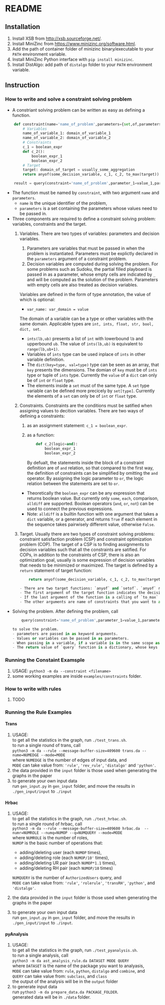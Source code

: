 # README

## Installation
1. Install XSB from http://xsb.sourceforge.net/.
2. Install MiniZinc from https://www.minizinc.org/software.html.
3. Add the path of container folder of minizinc binary/executable to your `PATH` environment variable.
4. Install MiniZinc Python interface with `pip install minizinc`.
5. Install DistAlgo: add path of `distalgo` folder to your `PATH` environment variable.

## Instruction

### How to write and solve a constraint solving problem
- A constriant solving problem can be written as easy as defining a function. 
```python
	def constraint(name='name_of_problem',parameters={set,of,parameters}):
		# Variables
		name_of_variable_1: domain_of_variable_1
		name_of_variable_2: domain_of_variable_2
		# Constraints
		c_1 = boolean_expr
		def c_2():
			boolean_expr_1
			boolean_expr_2
		# Target
		target: domain_of_target = usually_some_aggregation
		return anyof(some_decision_variable, c_1, c_2, to_max(target))

	result = query(constraint='name_of_problem',parameter_1=value_1,parameter_2=value_2,...)
```
- The function must be named by `constraint`, with two argument `name` and `parameters`. 
	- `name` is the unique identifier of the problem, 
	- `parameters` is a set containing the parameters whose values need to be passed in.
- Three components are required to define a constraint solving problem: variables, constraints and the target.
	1. Variables. There are two types of variables: parameters and decision variables.
		1. Parameters are variables that must be passed in when the problem is instantiated. Parameters must be explictly declared in the `parameters` argument of a constraint problem.
		2. Decision variables are computed during solving the problem. For some problems such as Sudoku, the partial filled playboard is passed in as a parameter, whose empty cells are indicated by `_` and will be computed as the solution of the problem. Parameters with empty cells are also treated as decision variables.

		Variables are defined in the form of type annotation, the value of which is optional:

		- `var_name: var_domain = value`

	 	The domain of a variable can be a type or other variables with the same domain. Applicable types are `int, ints, float, str, bool, dict, set`.
		- `ints(lb,ub)` presents a list of `int` with lowerbound `lb` and upperbound `ub`. The value of `ints(lb,ub)` is equivalent to `range(lb,ub+1)`.
		- Variables of `ints` type can be used inplace of `ints` in other variable definition.
		- The `dict(key=type, val=type)` type can be seen as an array, that `key` presents the dimensions. The domian of `key` must be of `ints` type or tuple of `ints` type. Currently the `value` of a `dict` can only be of `int` or `float` type.
		- The elements inside a `set` must of the same type. A `set` type variable can be defined more precicely by `set[type]`. Currently the elements of a `set` can only be of `int` or `float` type.
	2. Constraints. Constraints are the conditions must be satified when assigning values to decition variables. There are two ways of defining a constraints:
		1. as an assignment statement: `c_1 = boolean_expr`. 
		2. as a function: 
			```python
				def c_2(logic=and):
					boolean_expr_1
					boolean_expr_2
			```

			By defualt, the statements inside the block of a constraint definition are of `and` relation, so that compared to the first way, the definition of constraints can be simplified by omitting the `and` operator. By assigning the logic parameter to `or`, the logic relation between the statements are set to `or`.
		- Theoretically the `boolean_expr` can be any expression that returns boolean value. But currently only `some`, `each`, comparison, `alldiff` are supported. Boolean operators (`and`, `or`, `not`) can be used to connect the previous expressions.
		- Note: `alldiff` is a builtin function with one argument that takes a `dict` variable, or a generator, and returns `True` if each element in the sequence takes pairwisely different value, otherwise `False`.
	3. Target. Usually there are two types of constraint solving problems: constraint satisfaction problem (CSP) and constraint optimization problem (COP). The target of a CSP is to finding assignments to decision variables such that all the constraints are satified. For COPs, in addition to the constraints of CSP, there is also an optimization goal, usually is some expression of decision variables that needs to be minimized or maximized. The target is defined by a `return` statement of target function: 
		```python
			return anyof(some_decision_variable, c_1, c_2, to_max(target))```

		- There are two target functions: `anyof` and `setof`. `anyof` returns one of the assignments to decision variables and `setof` returns all the valid assignments. Currently only `anyof` is implemented.
		- The first argument of the target function indicates the decision variable or tuple of decision variables you want to get from solving the problem.
		- If the last argument of the function is a calling of `to_max` or `to_min`, it is the optimization target for a COP, solving maximize or minimize respectively. If the last argument is not a calling of `to_max` or `to_min`, then the problem is treated as a CSP.
		- The other arguments are name of constraints that you want to apply to the problem.
- Solving the problem. After defining the problem, call 
	```python
		query(constraint='name_of_problem',parameter_1=value_1,parameter_2=value_2,...)``` 

	to solve the problem.
	- parameters are passed in as keyword arguments.
	- Values or variables can be passed in as parameters. 
	- When passing in a variable, if a variable is in the same scope as calling `query` or is a global variable,  and of the same name as the target parameter in the defined problem, the passing in of that parameter can be omitted.
	- The return value of `query` function is a dictionary, whose keys are names of decision variables appearing in the first element of the target function of the problem. If the problem is COP, an additional `objective` item will also be returned. Besides, the statistics of solving the problem are also returned under key `statistics`. The detailed explaination of all the items in statistics can be found [here](https://minizinc-python.readthedocs.io/en/latest/_modules/minizinc/result.html).

### Running the Constaint Examsple
1. USAGE: `python3 -m da --constraint <filename>`
2. some working examples are inside `examples/constraints` folder.

### How to write with rules
1. TODO

### Running the Rule Examples
#### Trans
1. USAGE:  
	to get all the statistics in the graph, run `./test_trans.sh`.  
	to run a single round of trans, call  
	`python3 -m da --rule --message-buffer-size=409600 trans.da --nume=NUMEDGE --mode=MODE`  
	where `NUMEDGE` is the number of edges of input data, and  
	`MODE` can take value from: `'rule'`, `'rev_rule'`, `'distalgo'` and `'python'`.
2. the data provided in the `input` folder is those used when generating the graphs in the paper
3. to generate your own input data  
	run `gen_input.py` in `gen_input` folder, and move the results in `./gen_input/input` to `./input`

#### Hrbac
1. USAGE:  
	to get all the statistics in the graph, run `./test_hrbac.sh`.  
	to run a single round of hrbac, call  
	`python3 -m da --rule --message-buffer-size=409600 hrbac.da  --numr=NUMROLE --numq=NUMOP --q=NUMQUERY --mode=MODE`  
	where `NUMROLE` is the number of roles,  
	`NUMOP` is the basic number of operations that: 
	* adding/deleting user (each `NUMOP` times), 
	* adding/deleting role (each `NUMOP/10'` times), 
	* adding/deleting UR pair (each `NUMOP*1.1` times), 
	* adding/deleting RH pair (each `NUMOP/10` times)

	`NUMQUERY` is the number of `AuthorizedUsers` query, and  
	`MODE` can take value from: `'rule'`, `'rolerule'`, `'transRH'`, `'python'`, and `'distalgo'`.
2. the data provided in the `input` folder is those used when generating the graphs in the paper
3. to generate your own input data  
	run `gen_input.py` in `gen_input` folder, and move the results in `./gen_input/input` to `./input`.

#### pyAnalysis
1. USAGE:  
	to get all the statistics in the graph, run `./test_pyanalysis.sh`.  
	to run a single analysis, call  
	`python3 -m da ast_analysis_rule.da DATASET MODE QUERY`  
	where `DATASET` is the name of the package you want to analyasis,  
	`MODE` can take value from: `rule`, `python`, `distalgo` and `combine`, and  
	`QUERY` can take value from: `subclass`, and `class`   
	the output of the analysis will be in the `output` folder
2. to generate input data  
	run `python3 -m da prepare_data.da PACKAGE_FOLDER`.  
	generated data will be in `./data` folder.
